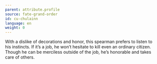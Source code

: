 ```yaml
---
parent: attribute.profile
source: fate-grand-order
id: cu-chulainn
language: en
weight: 0
---
```


With a dislike of decorations and honor, this spearman prefers to listen to his instincts.
If it’s a job, he won’t hesitate to kill even an ordinary citizen.
Though he can be merciless outside of the job, he’s honorable and takes care of others.
